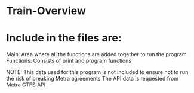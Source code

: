 # Train-Overview
# Include in the files are:
Main: Area where all the functions are added together to run the program   
Functions: Consists of print and program functions   

NOTE: This data used for this program is not included to ensure not to run the risk of breaking Metra agreements 
The API data is requested from Metra GTFS API
